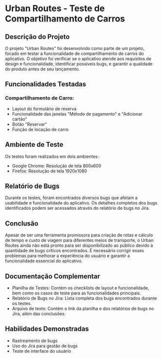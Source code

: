 # Urban Routes - Teste de Compartilhamento de Carros

## Descrição do Projeto

O projeto "Urban Routes" foi desenvolvido como parte de um projeto, focado em testar a funcionalidade de compartilhamento de carros do aplicativo. O objetivo foi verificar se o aplicativo atende aos requisitos de design e funcionalidade, identificar possíveis bugs, e garantir a qualidade do produto antes de seu lançamento.

## Funcionalidades Testadas

### Compartilhamento de Carro:
  - Layout do formulário de reserva
  - Funcionalidade das janelas "Método de pagamento" e "Adicionar cartão"
  - Botão "Reservar"
  - Função de locação de carro

## Ambiente de Teste

Os testes foram realizados em dois ambientes:

  - Google Chrome: Resolução de tela 800x600
  - Firefox: Resolução de tela 1920x1080

## Relatório de Bugs

Durante os testes, foram encontrados diversos bugs que afetam a usabilidade e funcionalidade do aplicativo. Os detalhes completos dos bugs identificados podem ser acessados através do relatório de bugs no Jira.

## Conclusão

Apesar de ser uma ferramenta promissora para criação de rotas e cálculo de tempo e custo de viagem para diferentes meios de transporte, o Urban Routes ainda não está pronto para ser disponibilizado ao público devido à quantidade de bugs críticos encontrados. É necessário corrigir esses problemas para melhorar a experiência do usuário e garantir a funcionalidade essencial do aplicativo.

## Documentação Complementar

  - Planilha de Testes: Contém os checklists de layout e funcionalidade, bem como os casos de teste para as funcionalidades principais.
  - Relatório de Bugs no Jira: Lista completa dos bugs encontrados durante os testes.
  - Arquivo de texto: Contém o link da planilha e dos relatórios de bugs no Jira, além das conclusões.

## Habilidades Demonstradas

  - Rastreamento de bugs
  - Uso do Jira para gestão de bugs
  - Teste de interface do usuário
